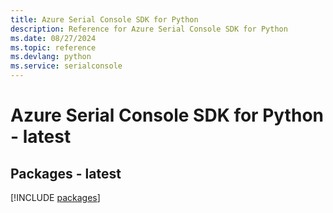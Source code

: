 ```yaml
---
title: Azure Serial Console SDK for Python
description: Reference for Azure Serial Console SDK for Python
ms.date: 08/27/2024
ms.topic: reference
ms.devlang: python
ms.service: serialconsole
---
```

# Azure Serial Console SDK for Python - latest
## Packages - latest
[!INCLUDE [packages](serial-console-index.md)]